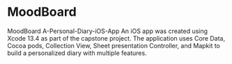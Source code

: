 # MoodBoard

MoodBoard A-Personal-Diary-iOS-App
An iOS app was created using Xcode 13.4 as part of the capstone project. The application uses Core Data, Cocoa pods, Collection View, Sheet presentation Controller, and Mapkit to build a personalized diary with multiple features.
